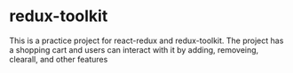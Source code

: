 # redux-toolkit
This is a practice project for react-redux and redux-toolkit. The project has a shopping cart and users can interact with it by adding, removeing, clearall,
and other features
